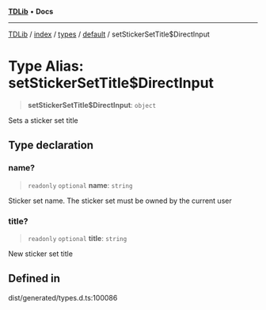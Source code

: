 [**TDLib**](../../../../../../README.md) • **Docs**

***

[TDLib](../../../../../../modules.md) / [index](../../../../../README.md) / [types](../../../README.md) / [default](../README.md) / setStickerSetTitle$DirectInput

# Type Alias: setStickerSetTitle$DirectInput

> **setStickerSetTitle$DirectInput**: `object`

Sets a sticker set title

## Type declaration

### name?

> `readonly` `optional` **name**: `string`

Sticker set name. The sticker set must be owned by the current user

### title?

> `readonly` `optional` **title**: `string`

New sticker set title

## Defined in

dist/generated/types.d.ts:100086
